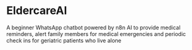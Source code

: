 # EldercareAI
A beginner WhatsApp chatbot powered by n8n AI to provide medical reminders, alert family members for medical emergencies and periodic check ins for geriatric patients who live alone
